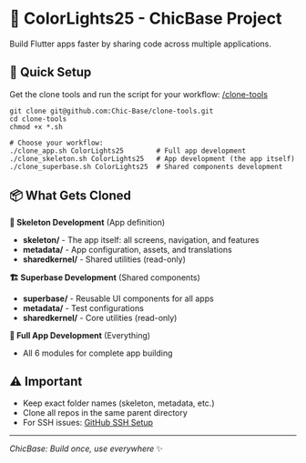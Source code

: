 # 🚀 ColorLights25 - ChicBase Project

Build Flutter apps faster by sharing code across multiple applications.

## 🎯 Quick Setup

Get the clone tools and run the script for your workflow: [/clone-tools](/clone-tools/)

```
git clone git@github.com:Chic-Base/clone-tools.git
cd clone-tools
chmod +x *.sh

# Choose your workflow:
./clone_app.sh ColorLights25        # Full app development
./clone_skeleton.sh ColorLights25   # App development (the app itself)
./clone_superbase.sh ColorLights25  # Shared components development
```

## 📦 What Gets Cloned

**🎨 Skeleton Development** (App definition)
- **skeleton/** - The app itself: all screens, navigation, and features
- **metadata/** - App configuration, assets, and translations
- **sharedkernel/** - Shared utilities (read-only)

**🏗️ Superbase Development** (Shared components)
- **superbase/** - Reusable UI components for all apps
- **metadata/** - Test configurations
- **sharedkernel/** - Core utilities (read-only)

**🚀 Full App Development** (Everything)
- All 6 modules for complete app building

## ⚠️ Important

- Keep exact folder names (skeleton, metadata, etc.)
- Clone all repos in the same parent directory
- For SSH issues: [GitHub SSH Setup](https://docs.github.com/en/authentication/connecting-to-github-with-ssh)

---

*ChicBase: Build once, use everywhere* ✨
